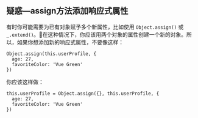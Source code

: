##  疑惑—assign方法添加响应式属性

有时你可能需要为已有对象赋予多个新属性，比如使用 `Object.assign()` 或 `_.extend()`。在这种情况下，你应该用两个对象的属性创建一个新的对象。所以，如果你想添加新的响应式属性，不要像这样：

```
Object.assign(this.userProfile, {
  age: 27,
  favoriteColor: 'Vue Green'
})
```

你应该这样做：

```
this.userProfile = Object.assign({}, this.userProfile, {
  age: 27,
  favoriteColor: 'Vue Green'
})
```

